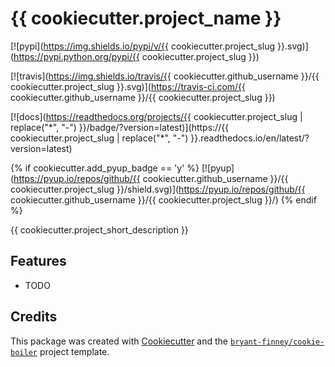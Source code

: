 # {{ cookiecutter.project_name }}

[![pypi](https://img.shields.io/pypi/v/{{ cookiecutter.project_slug }}.svg)](https://pypi.python.org/pypi/{{ cookiecutter.project_slug }})

[![travis](https://img.shields.io/travis/{{ cookiecutter.github_username }}/{{ cookiecutter.project_slug }}.svg)](https://travis-ci.com/{{ cookiecutter.github_username }}/{{ cookiecutter.project_slug }})

[![docs](https://readthedocs.org/projects/{{ cookiecutter.project_slug | replace("\*", "-") }}/badge/?version=latest)](https://{{ cookiecutter.project_slug | replace("*", "-") }}.readthedocs.io/en/latest/?version=latest)

{% if cookiecutter.add_pyup_badge == 'y' %}
[![pyup](https://pyup.io/repos/github/{{ cookiecutter.github_username }}/{{ cookiecutter.project_slug }}/shield.svg)](https://pyup.io/repos/github/{{ cookiecutter.github_username }}/{{ cookiecutter.project_slug }}/)
{% endif %}

{{ cookiecutter.project_short_description }}

## Features

- TODO

## Credits

This package was created with [Cookiecutter](https://github.com/audreyr/cookiecutter)
and the [`bryant-finney/cookie-boiler`](https://github.com/bryant-finney/cookie-boiler)
project template.

